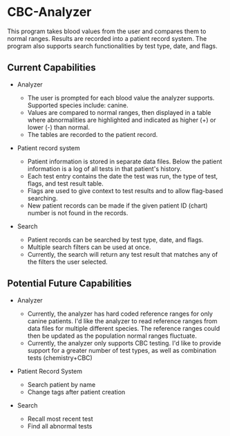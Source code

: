 # CBC-Analyzer

This program takes blood values from the user and compares them to normal ranges. Results are recorded into a patient record system. The program also supports search functionalities by test type, date, and flags.

## Current Capabilities

- Analyzer
  - The user is prompted for each blood value the analyzer supports. Supported species include: canine.
  - Values are compared to normal ranges, then displayed in a table where abnormalities are highlighted and indicated as higher (+) or lower (-) than normal.
  - The tables are recorded to the patient record.  
  

- Patient record system
   - Patient information is stored in separate data files. Below the patient information is a log of all tests in that patient's history.
   - Each test entry contains the date the test was run, the type of test, flags, and test result table.
   - Flags are used to give context to test results and to allow flag-based searching.
   - New patient records can be made if the given patient ID (chart) number is not found in the records.
  

- Search
  - Patient records can be searched by test type, date, and flags.
  - Multiple search filters can be used at once.
  - Currently, the search will return any test result that matches any of the filters the user selected.

## Potential Future Capabilities

- Analyzer
  - Currently, the analyzer has hard coded reference ranges for only canine patients. I'd like the analyzer to read reference ranges from data files for multiple different species. The reference ranges could then be updated as the population normal ranges fluctuate.
  - Currently, the analyzer only supports CBC testing. I'd like to provide support for a greater number of test types, as well as combination tests (chemistry+CBC)
  

- Patient Record System
  - Search patient by name
  - Change tags after patient creation
  

- Search
  - Recall most recent test
  - Find all abnormal tests
